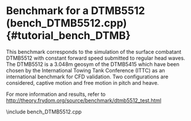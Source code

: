 Benchmark for a DTMB5512 (bench_DTMB5512.cpp) {#tutorial_bench_DTMB}
=================================================

This benchmark corresponds to the simulation of the surface combatant DTMB5512 with constant forward speed submitted to regular head waves.
The DTMB5512 is a 3.048m geosym of the DTMB5415 which have been chosen by the International Towing Tank Conference (ITTC) as an international benchmark for CFD validation.
Two configurations are considered, captive motion and free motion in pitch and heave.

For more information and results, refer to http://theory.frydom.org/source/benchmark/dtmb5512_test.html

\include bench_DTMB5512.cpp
